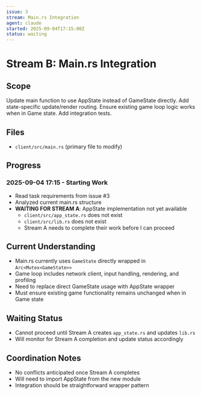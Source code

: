 ```yaml
---
issue: 3
stream: Main.rs Integration
agent: claude
started: 2025-09-04T17:15:00Z
status: waiting
---
```


# Stream B: Main.rs Integration

## Scope
Update main function to use AppState instead of GameState directly. Add state-specific update/render routing. Ensure existing game loop logic works when in Game state. Add integration tests.

## Files
- `client/src/main.rs` (primary file to modify)

## Progress

### 2025-09-04 17:15 - Starting Work
- Read task requirements from issue #3
- Analyzed current main.rs structure 
- **WAITING FOR STREAM A**: AppState implementation not yet available
  - `client/src/app_state.rs` does not exist
  - `client/src/lib.rs` does not exist
  - Stream A needs to complete their work before I can proceed

## Current Understanding
- Main.rs currently uses `GameState` directly wrapped in `Arc<Mutex<GameState>>`
- Game loop includes network client, input handling, rendering, and profiling
- Need to replace direct GameState usage with AppState wrapper
- Must ensure existing game functionality remains unchanged when in Game state

## Waiting Status
- Cannot proceed until Stream A creates `app_state.rs` and updates `lib.rs`
- Will monitor for Stream A completion and update status accordingly

## Coordination Notes
- No conflicts anticipated once Stream A completes
- Will need to import AppState from the new module
- Integration should be straightforward wrapper pattern